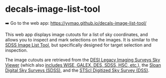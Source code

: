 # decals-image-list-tool

:arrow_right: Go to the web app: https://yymao.github.io/decals-image-list-tool/

This web app displays image cutouts for a list of sky coordinates,
and allows you to inspect and mark selections on the images.
It is similar to the [SDSS Image List Tool](https://skyserver.sdss.org/dr16/en/tools/chart/listinfo.aspx),
but specifically designed for target selection and inspection.

The image cutouts are retrieved from the
[DESI Legacy Imaging Surveys Sky Viewer](https://www.legacysurvey.org/viewer)
(which also [includes WISE, GALEX, DES, SDSS, HSC, etc.](https://www.legacysurvey.org/acknowledgment/)),
the [Sloan Digital Sky Surveys (SDSS)](https://skyserver.sdss.org/dr16/),
and the [STScI Digitized Sky Survey (DSS)](https://archive.stsci.edu/cgi-bin/dss_form).
